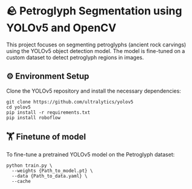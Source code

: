 # 🪨 Petroglyph Segmentation using YOLOv5 and OpenCV

This project focuses on segmenting petroglyphs (ancient rock carvings) using the YOLOv5 object detection model. The model is fine-tuned on a custom dataset to detect petroglyph regions in images.

## ⚙️ Environment Setup

Clone the YOLOv5 repository and install the necessary dependencies:
```
git clone https://github.com/ultralytics/yolov5
cd yolov5
pip install -r requirements.txt
pip install roboflow
```

## 🏋️ Finetune of model
To fine-tune a pretrained YOLOv5 model on the Petroglyph dataset:
```
python train.py \
  --weights {Path_to_model.pt} \
  --data {Path_to_data.yaml} \
  --cache
```
